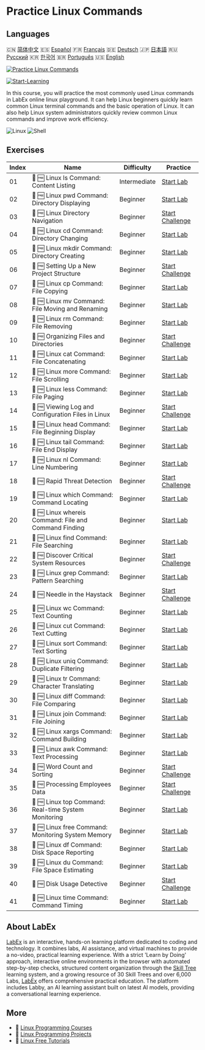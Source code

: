 # Practice Linux Commands

## Languages

🇨🇳 [简体中文](README_zh.md) 🇪🇸 [Español](README_es.md) 🇫🇷 [Français](README_fr.md) 🇩🇪 [Deutsch](README_de.md) 🇯🇵 [日本語](README_ja.md) 🇷🇺 [Русский](README_ru.md) 🇰🇷 [한국어](README_ko.md) 🇧🇷 [Português](README_pt.md) 🇺🇸 [English](README.md) 

[![Practice Linux Commands](https://cover-creator.labex.io/linux-basic-commands-practice-online.png)](https://labex.io/courses/linux-basic-commands-practice-online)

[![Start-Learning](https://img.shields.io/badge/Start-Learning-whitesmoke?style=for-the-badge)](https://labex.io/courses/linux-basic-commands-practice-online)

In this course, you will practice the most commonly used Linux commands in LabEx online linux playground. It can help Linux beginners quickly learn common Linux terminal commands and the basic operation of Linux. It can also help Linux system administrators quickly review common Linux commands and improve work efficiency.

![Linux](https://img.shields.io/badge/Linux-whitesmoke?style=for-the-badge&logo=linux)
![Shell](https://img.shields.io/badge/Shell-whitesmoke?style=for-the-badge&logo=shell)


## Exercises

|   Index | Name                                                  | Difficulty   | Practice                                                                                                                                                                  |
|---------|-------------------------------------------------------|--------------|---------------------------------------------------------------------------------------------------------------------------------------------------------------------------|
|      01 | 🧩 🆓 Linux ls Command: Content Listing               | Intermediate | <a target='_blank' href='https://labex.io/labs/linux-linux-ls-command-content-listing-219205?course=linux-basic-commands-practice-online'>Start Lab</a>                   |
|      02 | 🧩 🆓 Linux pwd Command: Directory Displaying         | Beginner     | <a target='_blank' href='https://labex.io/labs/linux-linux-pwd-command-directory-displaying-209734?course=linux-basic-commands-practice-online'>Start Lab</a>             |
|      03 | 🎯 🆓 Linux Directory Navigation                      | Beginner     | <a target='_blank' href='https://labex.io/labs/linux-directory-navigation-387844?course=linux-basic-commands-practice-online'>Start Challenge</a>                         |
|      04 | 🧩 🆓 Linux cd Command: Directory Changing            | Beginner     | <a target='_blank' href='https://labex.io/labs/linux-linux-cd-command-directory-changing-209733?course=linux-basic-commands-practice-online'>Start Lab</a>                |
|      05 | 🧩 🆓 Linux mkdir Command: Directory Creating         | Beginner     | <a target='_blank' href='https://labex.io/labs/linux-linux-mkdir-command-directory-creating-209739?course=linux-basic-commands-practice-online'>Start Lab</a>             |
|      06 | 🎯 🆓 Setting Up a New Project Structure              | Beginner     | <a target='_blank' href='https://labex.io/labs/linux-setting-up-a-new-project-structure-387859?course=linux-basic-commands-practice-online'>Start Challenge</a>           |
|      07 | 🧩 🆓 Linux cp Command: File Copying                  | Beginner     | <a target='_blank' href='https://labex.io/labs/linux-linux-cp-command-file-copying-209744?course=linux-basic-commands-practice-online'>Start Lab</a>                      |
|      08 | 🧩 🆓 Linux mv Command: File Moving and Renaming      | Beginner     | <a target='_blank' href='https://labex.io/labs/linux-linux-mv-command-file-moving-and-renaming-209743?course=linux-basic-commands-practice-online'>Start Lab</a>          |
|      09 | 🧩 🆓 Linux rm Command: File Removing                 | Beginner     | <a target='_blank' href='https://labex.io/labs/linux-linux-rm-command-file-removing-209741?course=linux-basic-commands-practice-online'>Start Lab</a>                     |
|      10 | 🎯 🆓 Organizing Files and Directories                | Beginner     | <a target='_blank' href='https://labex.io/labs/linux-organizing-files-and-directories-387877?course=linux-basic-commands-practice-online'>Start Challenge</a>             |
|      11 | 🧩 🆓 Linux cat Command: File Concatenating           | Beginner     | <a target='_blank' href='https://labex.io/labs/linux-linux-cat-command-file-concatenating-210986?course=linux-basic-commands-practice-online'>Start Lab</a>               |
|      12 | 🧩 🆓 Linux more Command: File Scrolling              | Beginner     | <a target='_blank' href='https://labex.io/labs/linux-linux-more-command-file-scrolling-214299?course=linux-basic-commands-practice-online'>Start Lab</a>                  |
|      13 | 🧩 🆓 Linux less Command: File Paging                 | Beginner     | <a target='_blank' href='https://labex.io/labs/linux-linux-less-command-file-paging-214301?course=linux-basic-commands-practice-online'>Start Lab</a>                     |
|      14 | 🎯 🆓 Viewing Log and Configuration Files in Linux    | Beginner     | <a target='_blank' href='https://labex.io/labs/linux-viewing-log-and-configuration-files-in-linux-387914?course=linux-basic-commands-practice-online'>Start Challenge</a> |
|      15 | 🧩 🆓 Linux head Command: File Beginning Display      | Beginner     | <a target='_blank' href='https://labex.io/labs/linux-linux-head-command-file-beginning-display-214302?course=linux-basic-commands-practice-online'>Start Lab</a>          |
|      16 | 🧩 🆓 Linux tail Command: File End Display            | Beginner     | <a target='_blank' href='https://labex.io/labs/linux-linux-tail-command-file-end-display-214303?course=linux-basic-commands-practice-online'>Start Lab</a>                |
|      17 | 🧩 🆓 Linux nl Command: Line Numbering                | Beginner     | <a target='_blank' href='https://labex.io/labs/linux-linux-nl-command-line-numbering-210988?course=linux-basic-commands-practice-online'>Start Lab</a>                    |
|      18 | 🎯 🆓 Rapid Threat Detection                          | Beginner     | <a target='_blank' href='https://labex.io/labs/linux-rapid-threat-detection-387930?course=linux-basic-commands-practice-online'>Start Challenge</a>                       |
|      19 | 🧩 🆓 Linux which Command: Command Locating           | Beginner     | <a target='_blank' href='https://labex.io/labs/linux-linux-which-command-command-locating-215210?course=linux-basic-commands-practice-online'>Start Lab</a>               |
|      20 | 🧩 🆓 Linux whereis Command: File and Command Finding | Beginner     | <a target='_blank' href='https://labex.io/labs/linux-linux-whereis-command-file-and-command-finding-215211?course=linux-basic-commands-practice-online'>Start Lab</a>     |
|      21 | 🧩 🆓 Linux find Command: File Searching              | Beginner     | <a target='_blank' href='https://labex.io/labs/linux-linux-find-command-file-searching-219191?course=linux-basic-commands-practice-online'>Start Lab</a>                  |
|      22 | 🎯 🆓 Discover Critical System Resources              | Beginner     | <a target='_blank' href='https://labex.io/labs/linux-discover-critical-system-resources-388032?course=linux-basic-commands-practice-online'>Start Challenge</a>           |
|      23 | 🧩 🆓 Linux grep Command: Pattern Searching           | Beginner     | <a target='_blank' href='https://labex.io/labs/linux-linux-grep-command-pattern-searching-219192?course=linux-basic-commands-practice-online'>Start Lab</a>               |
|      24 | 🎯 🆓 Needle in the Haystack                          | Beginner     | <a target='_blank' href='https://labex.io/labs/linux-needle-in-the-haystack-388109?course=linux-basic-commands-practice-online'>Start Challenge</a>                       |
|      25 | 🧩 🆓 Linux wc Command: Text Counting                 | Beginner     | <a target='_blank' href='https://labex.io/labs/linux-linux-wc-command-text-counting-219200?course=linux-basic-commands-practice-online'>Start Lab</a>                     |
|      26 | 🧩 🆓 Linux cut Command: Text Cutting                 | Beginner     | <a target='_blank' href='https://labex.io/labs/linux-linux-cut-command-text-cutting-219187?course=linux-basic-commands-practice-online'>Start Lab</a>                     |
|      27 | 🧩 🆓 Linux sort Command: Text Sorting                | Beginner     | <a target='_blank' href='https://labex.io/labs/linux-linux-sort-command-text-sorting-219196?course=linux-basic-commands-practice-online'>Start Lab</a>                    |
|      28 | 🧩 🆓 Linux uniq Command: Duplicate Filtering         | Beginner     | <a target='_blank' href='https://labex.io/labs/linux-linux-uniq-command-duplicate-filtering-219199?course=linux-basic-commands-practice-online'>Start Lab</a>             |
|      29 | 🧩 🆓 Linux tr Command: Character Translating         | Beginner     | <a target='_blank' href='https://labex.io/labs/linux-linux-tr-command-character-translating-219198?course=linux-basic-commands-practice-online'>Start Lab</a>             |
|      30 | 🧩 🆓 Linux diff Command: File Comparing              | Beginner     | <a target='_blank' href='https://labex.io/labs/linux-linux-diff-command-file-comparing-219189?course=linux-basic-commands-practice-online'>Start Lab</a>                  |
|      31 | 🧩 🆓 Linux join Command: File Joining                | Beginner     | <a target='_blank' href='https://labex.io/labs/linux-linux-join-command-file-joining-219193?course=linux-basic-commands-practice-online'>Start Lab</a>                    |
|      32 | 🧩 🆓 Linux xargs Command: Command Building           | Beginner     | <a target='_blank' href='https://labex.io/labs/linux-linux-xargs-command-command-building-219201?course=linux-basic-commands-practice-online'>Start Lab</a>               |
|      33 | 🧩 🆓 Linux awk Command: Text Processing              | Beginner     | <a target='_blank' href='https://labex.io/labs/linux-linux-awk-command-text-processing-388493?course=linux-basic-commands-practice-online'>Start Lab</a>                  |
|      34 | 🎯 🆓 Word Count and Sorting                          | Beginner     | <a target='_blank' href='https://labex.io/labs/linux-word-count-and-sorting-388125?course=linux-basic-commands-practice-online'>Start Challenge</a>                       |
|      35 | 🎯 🆓 Processing Employees Data                       | Beginner     | <a target='_blank' href='https://labex.io/labs/linux-processing-employees-data-388132?course=linux-basic-commands-practice-online'>Start Challenge</a>                    |
|      36 | 🧩 🆓 Linux top Command: Real-time System Monitoring  | Beginner     | <a target='_blank' href='https://labex.io/labs/linux-linux-top-command-real-time-system-monitoring-388500?course=linux-basic-commands-practice-online'>Start Lab</a>      |
|      37 | 🧩 🆓 Linux free Command: Monitoring System Memory    | Beginner     | <a target='_blank' href='https://labex.io/labs/linux-linux-free-command-monitoring-system-memory-388496?course=linux-basic-commands-practice-online'>Start Lab</a>        |
|      38 | 🧩 🆓 Linux df Command: Disk Space Reporting          | Beginner     | <a target='_blank' href='https://labex.io/labs/linux-linux-df-command-disk-space-reporting-219188?course=linux-basic-commands-practice-online'>Start Lab</a>              |
|      39 | 🧩 🆓 Linux du Command: File Space Estimating         | Beginner     | <a target='_blank' href='https://labex.io/labs/linux-linux-du-command-file-space-estimating-219190?course=linux-basic-commands-practice-online'>Start Lab</a>             |
|      40 | 🎯 🆓 Disk Usage Detective                            | Beginner     | <a target='_blank' href='https://labex.io/labs/linux-disk-usage-detective-388099?course=linux-basic-commands-practice-online'>Start Challenge</a>                         |
|      41 | 🧩 🆓 Linux time Command: Command Timing              | Beginner     | <a target='_blank' href='https://labex.io/labs/linux-linux-time-command-command-timing-219197?course=linux-basic-commands-practice-online'>Start Lab</a>                  |

## About LabEx

[LabEx](https://labex.io) is an interactive, hands-on learning platform dedicated to coding and technology. It combines labs, AI assistance, and virtual machines to provide a no-video, practical learning experience. With a strict 'Learn by Doing' approach, interactive online environments in the browser with automated step-by-step checks, structured content organization through the [Skill Tree](https://labex.io/learn) learning system, and a growing resource of 30 Skill Trees and over 6,000 Labs, [LabEx](https://labex.io) offers comprehensive practical education. The platform includes Labby, an AI learning assistant built on latest AI models, providing a conversational learning experience.

## More

- 🔗 [Linux Programming Courses](https://github.com/labex-labs/awesome-programming-courses)
- 🔗 [Linux Programming Projects](https://github.com/labex-labs/awesome-programming-projects)
- 🔗 [Linux Free Tutorials](https://github.com/labex-labs/linux-free-tutorials)

